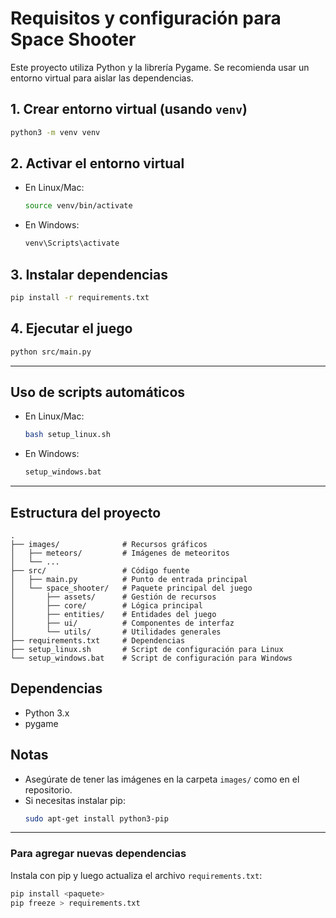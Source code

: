 # Requisitos y configuración para Space Shooter

Este proyecto utiliza Python y la librería Pygame. Se recomienda usar un entorno virtual para aislar las dependencias.

## 1. Crear entorno virtual (usando `venv`)

```bash
python3 -m venv venv
```

## 2. Activar el entorno virtual

- En Linux/Mac:
  ```bash
  source venv/bin/activate
  ```
- En Windows:
  ```cmd
  venv\Scripts\activate
  ```

## 3. Instalar dependencias

```bash
pip install -r requirements.txt
```

## 4. Ejecutar el juego

```bash
python src/main.py
```

---

## Uso de scripts automáticos

- En Linux/Mac:
  ```bash
  bash setup_linux.sh
  ```
- En Windows:
  ```cmd
  setup_windows.bat
  ```

---

## Estructura del proyecto

```
.
├── images/              # Recursos gráficos
│   ├── meteors/         # Imágenes de meteoritos
│   └── ...
├── src/                 # Código fuente
│   ├── main.py          # Punto de entrada principal
│   └── space_shooter/   # Paquete principal del juego
│       ├── assets/      # Gestión de recursos
│       ├── core/        # Lógica principal
│       ├── entities/    # Entidades del juego
│       ├── ui/          # Componentes de interfaz
│       └── utils/       # Utilidades generales
├── requirements.txt     # Dependencias
├── setup_linux.sh       # Script de configuración para Linux
└── setup_windows.bat    # Script de configuración para Windows
```

## Dependencias

- Python 3.x
- pygame

## Notas

- Asegúrate de tener las imágenes en la carpeta `images/` como en el repositorio.
- Si necesitas instalar pip:
  ```bash
  sudo apt-get install python3-pip
  ```

---

### Para agregar nuevas dependencias

Instala con pip y luego actualiza el archivo `requirements.txt`:

```bash
pip install <paquete>
pip freeze > requirements.txt
```
